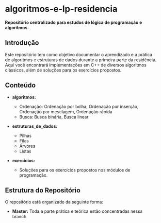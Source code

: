 # algoritmos-e-lp-residencia

**Repositório centralizado para estudos de lógica de programação e algoritmos.**

## Introdução
Este repositório tem como objetivo documentar o aprendizado e a prática de algoritmos e estruturas de dados durante a primeira parte da residência. Aqui você encontrará implementações em C++ de diversos algoritmos clássicos, além de soluções para os exercícios propostos.

## Conteúdo
* **algoritmos:**
  * Ordenação: Ordenação por bolha, Ordenação por inserção, Ordenação por mesclagem, Ordenação rápida
  * Busca: Busca binária, Busca linear
 
* **estruturas_de_dados:**
  * Pilhas
  * Filas
  * Árvores
  * Listas
 
* **exercícios:**
  * Soluções para os exercícios propostos nos módulos de programação.

## Estrutura do Repositório
O repositório está organizado da seguinte forma:

- **Master:** Toda a parte prática e teórica estão concentradas nessa branch.






